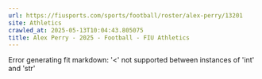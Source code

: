```yaml
---
url: https://fiusports.com/sports/football/roster/alex-perry/13201
site: Athletics
crawled_at: 2025-05-13T10:04:43.805075
title: Alex Perry - 2025 - Football - FIU Athletics
---
```


Error generating fit markdown: '<' not supported between instances of 'int' and 'str'